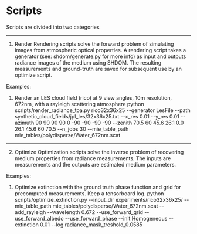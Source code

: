 # Scripts

Scripts are divided into two categories

--- 
1. Render
Rendering scripts solve the forward problem of simulating images from atmospheric optical properties.
A rendering script takes a generator (see: shdom/generate.py for more info) as input and outputs radiance images of the medium using SHDOM.
The resulting measurements and ground-truth are saved for subsequent use by an optimize script.

Examples:
1. Render an LES cloud field (rico) at 9 view angles, 10m resolution, 672nm, with a rayleigh scattering atmosphere
python scripts/render_radiance_toa.py rico32x36x25 --generator LesFile --path synthetic_cloud_fields/jpl_les/32x36x25.txt --x_res 0.01 --y_res 0.01  --azimuth 90 90 90 90 0 -90 -90 -90 -90 --zenith 70.5 60 45.6 26.1 0.0 26.1 45.6 60 70.5 --n_jobs 30 --mie_table_path mie_tables/polydisperse/Water_672nm.scat

---

2. Optimize
Optimization scripts solve the inverse problem of recovering medium properties from radiance measurements. 
The inputs are measurements and the outputs are estimated medium parameters.

Examples:
1. Optimize extinction with the ground truth phase function and grid for precomputed measurements. Keep a tensorboard log.
python scripts/optimize_extinction.py --input_dir  experiments/rico32x36x25/  --mie_table_path mie_tables/polydisperse/Water_672nm.scat --add_rayleigh --wavelength 0.672 --use_forward_grid  --use_forward_albedo --use_forward_phase  --init Homogeneous --extinction 0.01 --log radiance_mask_treshold_0.0585 
